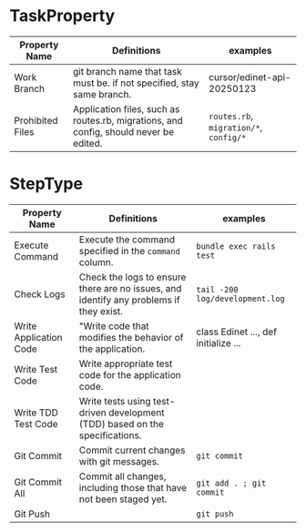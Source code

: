 # TaskProperty

|Property Name| Definitions| examples|
|---|---|---|
|Work Branch| git branch name that task must be. if not specified, stay same branch.| cursor/edinet-api-20250123|
|Prohibited Files| Application files, such as routes.rb, migrations, and config, should never be edited.| `routes.rb`, `migration/*`, `config/*` |

# StepType
|Property Name| Definitions| examples|
|---|---|---|
|Execute Command| Execute the command specified in the `command` column. | `bundle exec rails test` |
|Check Logs| Check the logs to ensure there are no issues, and identify any problems if they exist. | `tail -200 log/development.log` |
|Write Application Code| "Write code that modifies the behavior of the application.| class Edinet ..., def initialize ...|
|Write Test Code| Write appropriate test code for the application code.||
|Write TDD Test Code |Write tests using test-driven development (TDD) based on the specifications.||
|Git Commit| Commit current changes with git messages. | `git commit` |
|Git Commit All | Commit all changes, including those that have not been staged yet. | `git add . ; git commit` |
|Git Push|| `git push` |
